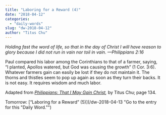 ```yaml
---
title: "Laboring for a Reward (4)"
date: "2018-04-12"
categories: 
  - "daily-words"
slug: "dw-2018-04-12"
author: "Titus Chu"
---
```


_Holding fast the word of life, so that in the day of Christ I will have reason to glory because I did not run in vain nor toil in vain._ _—Philippians 2:16_

Paul compared his labor among the Corinthians to that of a farmer, saying, “I planted, Apollos watered, but God was causing the growth” (1 Cor. 3:6). Whatever farmers gain can easily be lost if they do not maintain it. The thorns and thistles seem to pop up again as soon as they turn their backs. It is not easy. It requires wisdom and much labor.

Adapted from _[Philippians: That I May Gain Christ](/book-philippians/ "Go to the listing for this book."),_ by Titus Chu; page 134.

Tomorrow: [“Laboring for a Reward” (5)](/dw-2018-04-13 "Go to the entry for this "Daily Word."")
